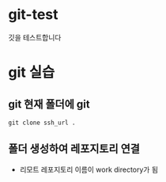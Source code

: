 # git-test
깃을 테스트합니다

# git 실습
## git 현재 폴더에 git
```
git clone ssh_url .
```
## 폴더 생성하여 레포지토리 연결
- 리모트 레포지토리 이름이 work directory가 됨
```

```
